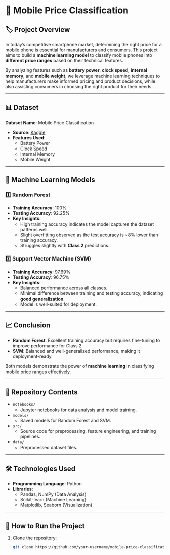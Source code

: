 # 📱 Mobile Price Classification  

## 🏷️ Project Overview  
In today’s competitive smartphone market, determining the right price for a mobile phone is essential for manufacturers and consumers. This project aims to build a **machine learning model** to classify mobile phones into **different price ranges** based on their technical features.  

By analyzing features such as **battery power**, **clock speed**, **internal memory**, and **mobile weight**, we leverage machine learning techniques to help manufacturers make informed pricing and product decisions, while also assisting consumers in choosing the right product for their needs.  

---

## 📊 Dataset  
**Dataset Name**: Mobile Price Classification  
- **Source**: [Kaggle](https://www.kaggle.com/datasets/iabhishekofficial/mobile-price-classification)  
- **Features Used**:  
  - Battery Power  
  - Clock Speed  
  - Internal Memory  
  - Mobile Weight  

---

## 🧠 Machine Learning Models  

### 1️⃣ **Random Forest**  
- **Training Accuracy**: 100%  
- **Testing Accuracy**: 92.25%  
- **Key Insights**:  
  - High training accuracy indicates the model captures the dataset patterns well.  
  - Slight overfitting observed as the test accuracy is ~8% lower than training accuracy.  
  - Struggles slightly with **Class 2** predictions.  

### 2️⃣ **Support Vector Machine (SVM)**  
- **Training Accuracy**: 97.69%  
- **Testing Accuracy**: 96.75%  
- **Key Insights**:  
  - Balanced performance across all classes.  
  - Minimal difference between training and testing accuracy, indicating **good generalization**.  
  - Model is well-suited for deployment.  

---

## 📈 Conclusion  
- **Random Forest**: Excellent training accuracy but requires fine-tuning to improve performance for Class 2.  
- **SVM**: Balanced and well-generalized performance, making it deployment-ready.  

Both models demonstrate the power of **machine learning** in classifying mobile price ranges effectively.  

---

## 🚀 Repository Contents  
- `notebooks/`  
  - Jupyter notebooks for data analysis and model training.  
- `models/`  
  - Saved models for Random Forest and SVM.  
- `src/`  
  - Source code for preprocessing, feature engineering, and training pipelines.  
- `data/`  
  - Preprocessed dataset files.  

---

## 🛠️ Technologies Used  
- **Programming Language**: Python  
- **Libraries**:  
  - Pandas, NumPy (Data Analysis)  
  - Scikit-learn (Machine Learning)  
  - Matplotlib, Seaborn (Visualization)  

---

## 📂 How to Run the Project  
1. Clone the repository:  
   ```bash
   git clone https://github.com/your-username/mobile-price-classification.git
